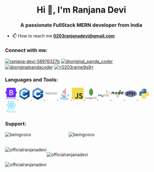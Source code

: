 <h1 align="center">Hi 👋, I'm Ranjana Devi</h1>
<h3 align="center">A passionate FullStack MERN developer from India</h3>

- 📫 How to reach me **0203ranjanadevi@gmail.com**

<h3 align="left">Connect with me:</h3>
<p align="left">
<a href="https://linkedin.com/in/ranjana-devi-58976327b" target="blank"><img align="center" src="https://raw.githubusercontent.com/rahuldkjain/github-profile-readme-generator/master/src/images/icons/Social/linked-in-alt.svg" alt="ranjana-devi-58976327b" height="30" width="40" /></a>
<a href="https://www.youtube.com/c/@original_panda_coder" target="blank"><img align="center" src="https://raw.githubusercontent.com/rahuldkjain/github-profile-readme-generator/master/src/images/icons/Social/youtube.svg" alt="@original_panda_coder" height="30" width="40" /></a>
<a href="https://www.leetcode.com/@originalpandacoder" target="blank"><img align="center" src="https://raw.githubusercontent.com/rahuldkjain/github-profile-readme-generator/master/src/images/icons/Social/leet-code.svg" alt="@originalpandacoder" height="30" width="40" /></a>
<a href="https://auth.geeksforgeeks.org/user/<0203ranjw9g9>" target="blank"><img align="center" src="https://raw.githubusercontent.com/rahuldkjain/github-profile-readme-generator/master/src/images/icons/Social/geeks-for-geeks.svg" alt="<0203ranjw9g9>" height="30" width="40" /></a>
</p>

<h3 align="left">Languages and Tools:</h3>
<p align="left"> <a href="https://getbootstrap.com" target="_blank" rel="noreferrer"> <img src="https://raw.githubusercontent.com/devicons/devicon/master/icons/bootstrap/bootstrap-plain-wordmark.svg" alt="bootstrap" width="40" height="40"/> </a> <a href="https://www.cprogramming.com/" target="_blank" rel="noreferrer"> <img src="https://raw.githubusercontent.com/devicons/devicon/master/icons/c/c-original.svg" alt="c" width="40" height="40"/> </a> <a href="https://www.w3schools.com/cpp/" target="_blank" rel="noreferrer"> <img src="https://raw.githubusercontent.com/devicons/devicon/master/icons/cplusplus/cplusplus-original.svg" alt="cplusplus" width="40" height="40"/> </a> <a href="https://expressjs.com" target="_blank" rel="noreferrer"> <img src="https://raw.githubusercontent.com/devicons/devicon/master/icons/express/express-original-wordmark.svg" alt="express" width="40" height="40"/> </a> <a href="https://www.java.com" target="_blank" rel="noreferrer"> <img src="https://raw.githubusercontent.com/devicons/devicon/master/icons/java/java-original.svg" alt="java" width="40" height="40"/> </a> <a href="https://developer.mozilla.org/en-US/docs/Web/JavaScript" target="_blank" rel="noreferrer"> <img src="https://raw.githubusercontent.com/devicons/devicon/master/icons/javascript/javascript-original.svg" alt="javascript" width="40" height="40"/> </a> <a href="https://www.mongodb.com/" target="_blank" rel="noreferrer"> <img src="https://raw.githubusercontent.com/devicons/devicon/master/icons/mongodb/mongodb-original-wordmark.svg" alt="mongodb" width="40" height="40"/> </a> <a href="https://www.mysql.com/" target="_blank" rel="noreferrer"> <img src="https://raw.githubusercontent.com/devicons/devicon/master/icons/mysql/mysql-original-wordmark.svg" alt="mysql" width="40" height="40"/> </a> <a href="https://nodejs.org" target="_blank" rel="noreferrer"> <img src="https://raw.githubusercontent.com/devicons/devicon/master/icons/nodejs/nodejs-original-wordmark.svg" alt="nodejs" width="40" height="40"/> </a> <a href="https://www.php.net" target="_blank" rel="noreferrer"> <img src="https://raw.githubusercontent.com/devicons/devicon/master/icons/php/php-original.svg" alt="php" width="40" height="40"/> </a> <a href="https://www.python.org" target="_blank" rel="noreferrer"> <img src="https://raw.githubusercontent.com/devicons/devicon/master/icons/python/python-original.svg" alt="python" width="40" height="40"/> </a> <a href="https://reactjs.org/" target="_blank" rel="noreferrer"> <img src="https://raw.githubusercontent.com/devicons/devicon/master/icons/react/react-original-wordmark.svg" alt="react" width="40" height="40"/> </a> </p>

<h3 align="left">Support:</h3>
<p><a href="https://www.buymeacoffee.com/beingcoco"> <img align="left" src="https://cdn.buymeacoffee.com/buttons/v2/default-yellow.png" height="50" width="210" alt="beingcoco" /></a><a href="https://ko-fi.com/beingcoco"> <img align="left" src="https://cdn.ko-fi.com/cdn/kofi3.png?v=3" height="50" width="210" alt="beingcoco" /></a></p><br><br>

<p><img align="left" src="https://github-readme-stats.vercel.app/api/top-langs?username=officialranjanadevi&show_icons=true&locale=en&layout=compact" alt="officialranjanadevi" /></p>

<p>&nbsp;<img align="center" src="https://github-readme-stats.vercel.app/api?username=officialranjanadevi&show_icons=true&locale=en" alt="officialranjanadevi" /></p>

<p><img align="center" src="https://github-readme-streak-stats.herokuapp.com/?user=officialranjanadevi&" alt="officialranjanadevi" /></p>

